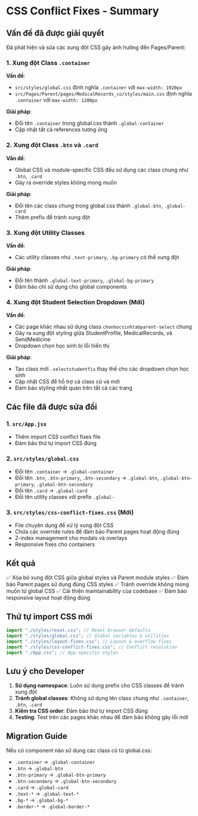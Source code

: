 # CSS Conflict Fixes - Summary

## Vấn đề đã được giải quyết

Đã phát hiện và sửa các xung đột CSS gây ảnh hưởng đến Pages/Parent:

### 1. Xung đột Class `.container`

**Vấn đề**:

- `src/styles/global.css` định nghĩa `.container` với `max-width: 1920px`
- `src/Pages/Parent/pages/MedicalRecords_co/styles/main.css` định nghĩa `.container` với `max-width: 1200px`

**Giải pháp**:

- Đổi tên `.container` trong global.css thành `.global-container`
- Cập nhật tất cả references tương ứng

### 2. Xung đột Class `.btn` và `.card`

**Vấn đề**:

- Global CSS và module-specific CSS đều sử dụng các class chung như `.btn`, `.card`
- Gây ra override styles không mong muốn

**Giải pháp**:

- Đổi tên các class chung trong global.css thành `.global-btn`, `.global-card`
- Thêm prefix để tránh xung đột

### 3. Xung đột Utility Classes

**Vấn đề**:

- Các utility classes như `.text-primary`, `.bg-primary` có thể xung đột

**Giải pháp**:

- Đổi tên thành `.global-text-primary`, `.global-bg-primary`
- Đảm bảo chỉ sử dụng cho global components

### 4. Xung đột Student Selection Dropdown (Mới)

**Vấn đề**:

- Các page khác nhau sử dụng class `chonhocsinhtabparent-select` chung
- Gây ra xung đột styling giữa StudentProfile, MedicalRecords, và SendMedicine
- Dropdown chọn học sinh bị lỗi hiển thị

**Giải pháp**:

- Tạo class mới `.selectstudentfix` thay thế cho các dropdown chọn học sinh
- Cập nhật CSS để hỗ trợ cả class cũ và mới
- Đảm bảo styling nhất quán trên tất cả các trang

## Các file đã được sửa đổi

### 1. `src/App.jsx`

- Thêm import CSS conflict fixes file
- Đảm bảo thứ tự import CSS đúng

### 2. `src/styles/global.css`

- Đổi tên `.container` → `.global-container`
- Đổi tên `.btn`, `.btn-primary`, `.btn-secondary` → `.global-btn`, `.global-btn-primary`, `.global-btn-secondary`
- Đổi tên `.card` → `.global-card`
- Đổi tên utility classes với prefix `.global-`

### 3. `src/styles/css-conflict-fixes.css` (Mới)

- File chuyên dụng để xử lý xung đột CSS
- Chứa các override rules để đảm bảo Parent pages hoạt động đúng
- Z-index management cho modals và overlays
- Responsive fixes cho containers

## Kết quả

✅ Xóa bỏ xung đột CSS giữa global styles và Parent module styles
✅ Đảm bảo Parent pages sử dụng đúng CSS styles
✅ Tránh override không mong muốn từ global CSS
✅ Cải thiện maintainability của codebase
✅ Đảm bảo responsive layout hoạt động đúng

## Thứ tự import CSS mới

```javascript
import "./styles/reset.css"; // Reset browser defaults
import "./styles/global.css"; // Global variables & utilities
import "./styles/layout-fixes.css"; // Layout & overflow fixes
import "./styles/css-conflict-fixes.css"; // Conflict resolution
import "./App.css"; // App-specific styles
```

## Lưu ý cho Developer

1. **Sử dụng namespace**: Luôn sử dụng prefix cho CSS classes để tránh xung đột
2. **Tránh global classes**: Không sử dụng tên class chung như `.container`, `.btn`, `.card`
3. **Kiểm tra CSS order**: Đảm bảo thứ tự import CSS đúng
4. **Testing**: Test trên các pages khác nhau để đảm bảo không gây lỗi mới

## Migration Guide

Nếu có component nào sử dụng các class cũ từ global.css:

- `.container` → `.global-container`
- `.btn` → `.global-btn`
- `.btn-primary` → `.global-btn-primary`
- `.btn-secondary` → `.global-btn-secondary`
- `.card` → `.global-card`
- `.text-*` → `.global-text-*`
- `.bg-*` → `.global-bg-*`
- `.border-*` → `.global-border-*`
